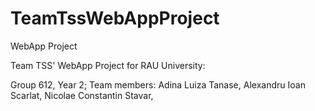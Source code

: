 # TeamTssWebAppProject
WebApp Project

Team TSS' WebApp Project for RAU University:

Group 612, Year 2;
Team members:
Adina Luiza Tanase,
Alexandru Ioan Scarlat,
Nicolae Constantin Stavar,
